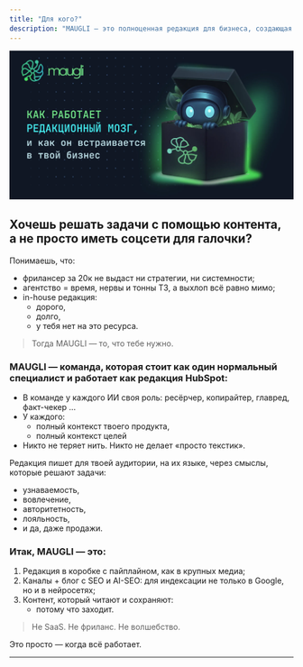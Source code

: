 ```yaml
---
title: "Для кого?"
description: "MAUGLI — это полноценная редакция для бизнеса, создающая стратегический контент с реальными результатами—работает как редакция HubSpot по цене одного специалиста, обеспечивая узнаваемость, вовлечение, авторитетность и продажи через контент, который действительно читают"
---
```

![описание](/public/assets/og_image_ru.webp)

## Хочешь решать задачи с помощью контента, а не просто иметь соцсети для галочки?

Понимаешь, что:

* фрилансер за 20к не выдаст ни стратегии, ни системности;
* агентство = время, нервы и тонны ТЗ, а выхлоп всё равно мимо;
* in-house редакция:
    - дорого,
    - долго,
    - у тебя нет на это ресурса.

> Тогда MAUGLI — то, что тебе нужно.

### MAUGLI — команда, которая стоит как один нормальный специалист и работает как редакция HubSpot:

* В команде у каждого ИИ своя роль: ресёрчер, копирайтер, главред, факт-чекер …
* У каждого:
    - полный контекст твоего продукта,
    - полный контекст целей
* Никто не теряет нить. Никто не делает «просто текстик».

Редакция пишет для твоей аудитории, на их языке, через смыслы, которые решают задачи:

* узнаваемость,
* вовлечение,
* авторитетность,
* лояльность,
* и да, даже продажи.

### Итак, MAUGLI — это:

1. Редакция в коробке с пайплайном, как в крупных медиа;
2. Каналы + блог с SEO и AI-SEO: для индексации не только в Google, но и в нейросетях;
3. Контент, который читают и сохраняют:
    - потому что заходит.

> Не SaaS. Не фриланс. Не волшебство.

Это просто — когда всё работает.

---

